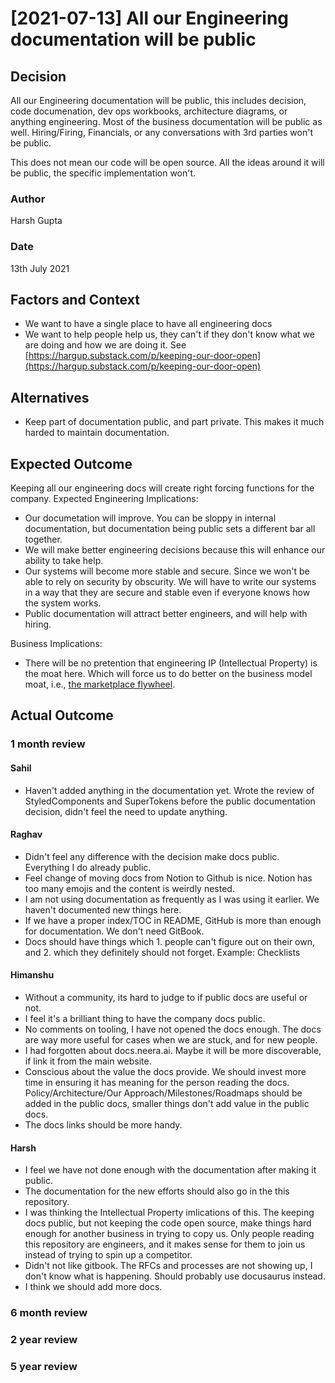 # \[2021-07-13\] All our Engineering documentation will be public

## Decision

All our Engineering documentation will be public, this includes decision, code documenation, dev ops workbooks, architecture diagrams, or anything engineering. Most of the business documentation will be public as well. Hiring/Firing, Financials, or any conversations with 3rd parties won't be public.

This does not mean our code will be open source. All the ideas around it will be public, the specific implementation won't.

### Author

Harsh Gupta

### Date

13th July 2021

## Factors and Context

* We want to have a single place to have all engineering docs
* We want to help people help us, they can't if they don't know what we are doing and how we are doing it. See [https://hargup.substack.com/p/keeping-our-door-open](https://hargup.substack.com/p/keeping-our-door-open)

## Alternatives

* Keep part of documentation public, and part private. This makes it much harded to maintain documentation.

## Expected Outcome

Keeping all our engineering docs will create right forcing functions for the company. Expected Engineering Implications:

* Our documetation will improve. You can be sloppy in internal documentation, but documentation being public sets a different bar all together.
* We will make better engineering decisions because this will enhance our ability to take help.
* Our systems will become more stable and secure. Since we won't be able to rely on security by obscurity. We will have to write our systems in a way that they are secure and stable even if everyone knows how the system works.
* Public documentation will attract better engineers, and will help with hiring.

Business Implications:

* There will be no pretention that engineering IP \(Intellectual Property\) is the moat here. Which will force us to do better on the business model moat, i.e., [the marketplace flywheel](https://hargup.substack.com/p/amazon-for-search-re-explained).

## Actual Outcome

### 1 month review
#### Sahil
- Haven't added anything in the documentation yet. Wrote the review of StyledComponents and SuperTokens before the public documentation decision, didn't feel the need to update anything.


#### Raghav
- Didn't feel any difference with the decision make docs public. Everything I do already public. 
- Feel change of moving docs from Notion to Github is nice. Notion has too many emojis and the content is weirdly nested.
- I am not using documentation as frequently as I was using it earlier. We haven't documented new things here.
- If we have a proper index/TOC in README, GitHub is more than enough for documentation. We don't need GitBook.
- Docs should have things which 1. people can't figure out on their own, and 2. which they definitely should not forget.  Example: Checklists

#### Himanshu
- Without a community, its hard to judge to if public docs are useful or not.
- I feel it's a brilliant thing to have the company docs public.
- No comments on tooling, I have not opened the docs enough. The docs are way more useful for cases when we are stuck, and for new people.
- I had forgotten about docs.neera.ai. Maybe it will be more discoverable, if link it from the main website.
- Conscious about the value the docs provide. We should invest more time in ensuring it has meaning for the person reading the docs. Policy/Architecture/Our Approach/Milestones/Roadmaps should be added in the public docs, smaller things don't add value in the public docs.
- The docs links should be more handy.

#### Harsh
- I feel we have not done enough with the documentation after making it public.
- The documentation for the new efforts should also go in the this repository.
- I was thinking the Intellectual Property imlications of this. The keeping docs public, but not keeping the code open source, make things hard enough for another business in trying to copy us. Only people reading this repository are engineers, and it makes sense for them to join us instead of trying to spin up a competitor.
- Didn't not like gitbook. The RFCs and processes are not showing up, I don't know what is happening. Should probably use docusaurus instead.
- I think we should add more docs. 

### 6 month review

### 2 year review

### 5 year review


